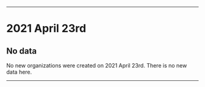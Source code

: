 
***

# 2021 April 23rd

## No data

No new organizations were created on 2021 April 23rd. There is no new data here.

***

